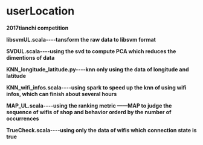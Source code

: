 # userLocation
**2017tianchi competition**

**libsvmUL.scala----tansform the raw data to libsvm format**

**SVDUL.scala----using the svd to compute PCA which reduces the dimentions of data**

**KNN_longitude_latitude.py----knn only using the data of longitude and latitude**

**KNN_wifi_infos.scala----using spark to speed up the knn of using wifi infos, which can finish about several hours**

**MAP_UL.scala----using the ranking metric ——MAP to judge the sequence of wifis of shop and behavior orderd by the number of occurrences**

**TrueCheck.scala----using only the data of wifis which connection state is true**
